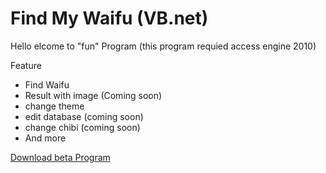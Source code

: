 # Find My Waifu (VB.net)

Hello elcome to "fun" Program
(this program requied access engine 2010)

Feature
- Find Waifu
- Result with image (Coming soon)
- change theme
- edit database (coming soon)
- change chibi (coming soon)
- And more

[Download beta Program](https://github.com/ianpwk/FindMyWaifu/releases) 
